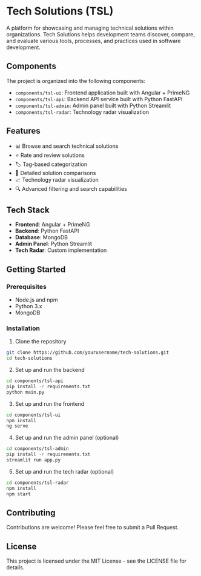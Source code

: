 # Tech Solutions (TSL)

A platform for showcasing and managing technical solutions within organizations. Tech Solutions helps development teams discover, compare, and evaluate various tools, processes, and practices used in software development.

## Components

The project is organized into the following components:

- `components/tsl-ui`: Frontend application built with Angular + PrimeNG
- `components/tsl-api`: Backend API service built with Python FastAPI
- `components/tsl-admin`: Admin panel built with Python Streamlit
- `components/tsl-radar`: Technology radar visualization

## Features

- 📊 Browse and search technical solutions
- ⭐ Rate and review solutions
- 🏷️ Tag-based categorization
- 📝 Detailed solution comparisons
- 📈 Technology radar visualization
- 🔍 Advanced filtering and search capabilities

## Tech Stack

- **Frontend**: Angular + PrimeNG
- **Backend**: Python FastAPI
- **Database**: MongoDB
- **Admin Panel**: Python Streamlit
- **Tech Radar**: Custom implementation

## Getting Started

### Prerequisites

- Node.js and npm
- Python 3.x
- MongoDB

### Installation

1. Clone the repository

```bash
git clone https://github.com/yourusername/tech-solutions.git
cd tech-solutions
```

2. Set up and run the backend

```bash
cd components/tsl-api
pip install -r requirements.txt
python main.py
```

3. Set up and run the frontend

```bash
cd components/tsl-ui
npm install
ng serve
```

4. Set up and run the admin panel (optional)

```bash
cd components/tsl-admin
pip install -r requirements.txt
streamlit run app.py
```

5. Set up and run the tech radar (optional)

```bash
cd components/tsl-radar
npm install
npm start
```

## Contributing

Contributions are welcome! Please feel free to submit a Pull Request.

## License

This project is licensed under the MIT License - see the LICENSE file for details.
